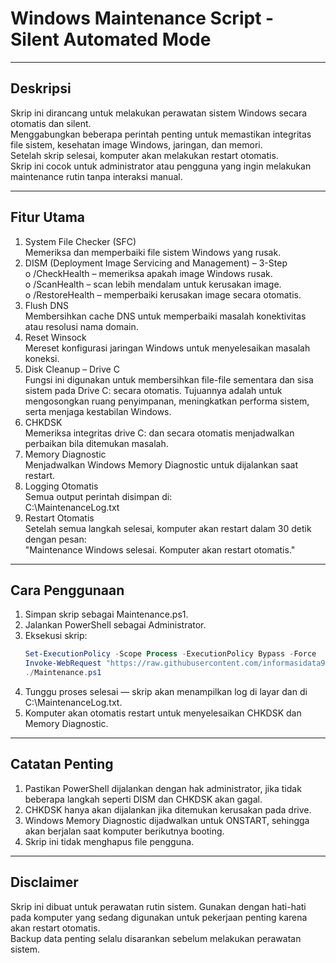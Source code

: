 # Windows Maintenance Script - Silent Automated Mode  
________________________________________
## Deskripsi  
Skrip ini dirancang untuk melakukan perawatan sistem Windows secara otomatis dan silent.  
Menggabungkan beberapa perintah penting untuk memastikan integritas file sistem, kesehatan image Windows, jaringan, dan memori.  
Setelah skrip selesai, komputer akan melakukan restart otomatis.  
Skrip ini cocok untuk administrator atau pengguna yang ingin melakukan maintenance rutin tanpa interaksi manual.  
________________________________________
## Fitur Utama  
1.	System File Checker (SFC)  
    Memeriksa dan memperbaiki file sistem Windows yang rusak.  
2.	DISM (Deployment Image Servicing and Management) – 3-Step  
    o	/CheckHealth – memeriksa apakah image Windows rusak.  
    o	/ScanHealth – scan lebih mendalam untuk kerusakan image.  
    o	/RestoreHealth – memperbaiki kerusakan image secara otomatis.  
3.	Flush DNS  
    Membersihkan cache DNS untuk memperbaiki masalah konektivitas atau resolusi nama domain.  
4.	Reset Winsock  
    Mereset konfigurasi jaringan Windows untuk menyelesaikan masalah koneksi.
5.  Disk Cleanup – Drive C  
    Fungsi ini digunakan untuk membersihkan file-file sementara dan sisa sistem pada Drive C: secara otomatis. Tujuannya adalah untuk mengosongkan ruang penyimpanan, meningkatkan performa sistem, serta menjaga kestabilan Windows.
6.	CHKDSK  
    Memeriksa integritas drive C: dan secara otomatis menjadwalkan perbaikan bila ditemukan masalah.  
7.	Memory Diagnostic  
    Menjadwalkan Windows Memory Diagnostic untuk dijalankan saat restart.  
8.	Logging Otomatis  
    Semua output perintah disimpan di:  
    C:\MaintenanceLog.txt  
9.	Restart Otomatis  
    Setelah semua langkah selesai, komputer akan restart dalam 30 detik dengan pesan:  
    "Maintenance Windows selesai. Komputer akan restart otomatis."  
________________________________________
## Cara Penggunaan  
1.	Simpan skrip sebagai Maintenance.ps1.  
2.	Jalankan PowerShell sebagai Administrator.  
3.	Eksekusi skrip:  
    ```powershell
  	Set-ExecutionPolicy -Scope Process -ExecutionPolicy Bypass -Force  
    Invoke-WebRequest "https://raw.githubusercontent.com/informasidata91-cpu/Maintenance-Windows/main/Maintenance.ps1" -OutFile "Maintenance.ps1"  
    ./Maintenance.ps1  
5.	Tunggu proses selesai — skrip akan menampilkan log di layar dan di C:\MaintenanceLog.txt.  
6.	Komputer akan otomatis restart untuk menyelesaikan CHKDSK dan Memory Diagnostic.  
________________________________________  
## Catatan Penting  
1. Pastikan PowerShell dijalankan dengan hak administrator, jika tidak beberapa langkah seperti DISM dan CHKDSK akan gagal.  
2. CHKDSK hanya akan dijalankan jika ditemukan kerusakan pada drive.  
3. Windows Memory Diagnostic dijadwalkan untuk ONSTART, sehingga akan berjalan saat komputer berikutnya booting.  
4. Skrip ini tidak menghapus file pengguna.  
________________________________________
## Disclaimer  
Skrip ini dibuat untuk perawatan rutin sistem. Gunakan dengan hati-hati pada komputer yang sedang digunakan untuk pekerjaan penting karena akan restart otomatis.  
Backup data penting selalu disarankan sebelum melakukan perawatan sistem.  
